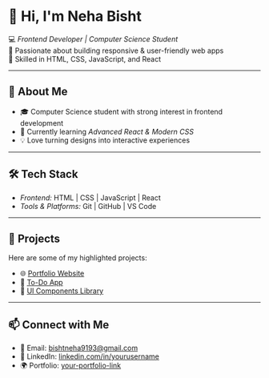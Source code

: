 # 👋 Hi, I'm Neha Bisht  

💻 *Frontend Developer | Computer Science Student*  
🚀 Passionate about building responsive & user-friendly web apps  
🎨 Skilled in HTML, CSS, JavaScript, and React  

---

## 🌟 About Me
- 🎓 Computer Science student with strong interest in frontend development  
- 🌱 Currently learning *Advanced React & Modern CSS*  
- 💡 Love turning designs into interactive experiences  

---

## 🛠 Tech Stack
- *Frontend:* HTML | CSS | JavaScript | React  
- *Tools & Platforms:* Git | GitHub | VS Code  

---

## 📌 Projects
Here are some of my highlighted projects:
- 🌐 [Portfolio Website](#)  
- 📝 [To-Do App](#)  
- 🎨 [UI Components Library](#)  

---

## 📫 Connect with Me
- 📧 Email: bishtneha9193@gmail.com  
- 💼 LinkedIn: [linkedin.com/in/yourusername](#)  
- 🌍 Portfolio: [your-portfolio-link](#)
